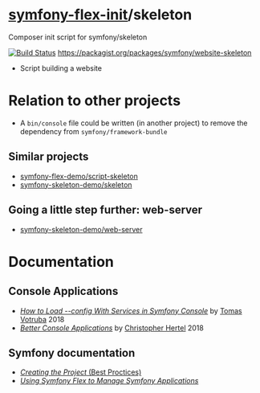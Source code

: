# [symfony-flex-init](https://symfony-flex-init.github.io)/skeleton
Composer init script for symfony/skeleton

[![Build Status](https://travis-ci.org/symfony-flex-init/skeleton.svg?branch=master)](https://travis-ci.org/symfony-flex-init/skeleton) https://packagist.org/packages/symfony/website-skeleton

* Script building a website

# Relation to other projects
* A `bin/console` file could be written (in another project) to remove the dependency from `symfony/framework-bundle`

## Similar projects
* [symfony-flex-demo/script-skeleton](https://github.com/symfony-flex-demo/script-skeleton)
* [symfony-skeleton-demo/skeleton](https://github.com/symfony-skeleton-demo/skeleton)

## Going a little step further: web-server
* [symfony-skeleton-demo/web-server](https://github.com/symfony-skeleton-demo/web-server)


# Documentation
## Console Applications
* [*How to Load --config With Services in Symfony Console*](https://www.tomasvotruba.cz/blog/2018/05/14/how-to-load-config-with-services-in-symfony-console/) by [Tomas Votruba](https://www.tomasvotruba.cz/) 2018
* [*Better Console Applications*](https://speakerdeck.com/el_stoffel/better-console-applications) by [Christopher Hertel](https://speakerdeck.com/el_stoffel) 2018

## Symfony documentation
* [*Creating the Project* (Best Proctices)](https://symfony.com/doc/current/best_practices/creating-the-project.html)
* [*Using Symfony Flex to Manage Symfony Applications*](https://symfony.com/doc/current/setup/flex.html)
